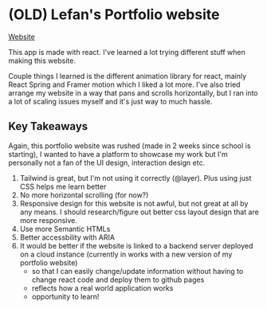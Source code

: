 # (OLD) Lefan's Portfolio website

[Website](https://lefantan.github.io/portfolio-v1/)

This app is made with react. I've learned a lot trying different stuff when making this website.

Couple things I learned is the different animation library for react, mainly React Spring and Framer motion which I liked a lot more.
I've also tried arrange my website in a way that pans and scrolls horizontally, but I ran into a lot of scaling issues myself and it's just way to much hassle.

## Key Takeaways

Again, this portfolio website was rushed (made in 2 weeks since school is starting), I wanted to have a platform to showcase my work but I'm personally not a fan of the UI design, interaction design etc. 

1. Tailwind is great, but I'm not using it correctly (@layer). Plus using just CSS helps me learn better
2. No more horizontal scrolling (for now?)
3. Responsive design for this website is not awful, but not great at all by any means. I should research/figure out better css layout design that are more responsive.
4. Use more Semantic HTMLs
5. Better accessbility with ARIA
6. It would be better if the website is linked to a backend server deployed on a cloud instance (currently in works with a new version of my portfolio website)
    - so that I can easily change/update information without having to change react code and deploy them to github pages
    - reflects how a real world application works 
    - opportunity to learn!
